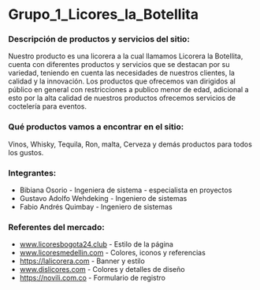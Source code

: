 # Grupo_1_Licores_la_Botellita

### Descripción de productos y servicios del sitio:
Nuestro producto es una licorera a la cual llamamos Licorera la Botellita, cuenta con diferentes productos y servicios que se destacan por su variedad, teniendo en cuenta las necesidades de nuestros clientes, la calidad y la innovación.
Los productos que ofrecemos van dirigidos al público en general con restricciones a publico menor de edad, adicional a esto por la alta calidad de nuestros productos ofrecemos servicios de coctelería para eventos.
 
### Qué productos vamos a encontrar en el sitio:
 Vinos, Whisky, Tequila, Ron, malta, Cerveza y demás productos para todos los gustos.

### Integrantes:
- Bibiana Osorio  - Ingeniera de sistema - especialista en proyectos
- Gustavo Adolfo Wehdeking  - Ingeniero de sistemas 
- Fabio Andrés Quimbay  - Ingeniero de sistemas
  
### Referentes del mercado:  
- www.licoresbogota24.club - Estilo de la página 
- www.licoresmedellin.com - Colores, iconos y referencias   
- https://lalicorera.com  - Banner y estilo
- www.dislicores.com - Colores y detalles de diseño 
- https://novili.com.co  - Formulario de registro
  
